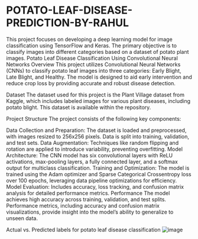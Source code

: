 # POTATO-LEAF-DISEASE-PREDICTION-BY-RAHUL
This project focuses on developing a deep learning model for image classification using TensorFlow and Keras. The primary objective is to classify images into different categories based on a dataset of potato plant images. 
Potato Leaf Disease Classification Using Convolutional Neural Networks
Overview
This project utilizes Convolutional Neural Networks (CNNs) to classify potato leaf images into three categories: Early Blight, Late Blight, and Healthy. The model is designed to aid early intervention and reduce crop loss by providing accurate and robust disease detection.

Dataset
The dataset used for this project is the Plant Village dataset from Kaggle, which includes labeled images for various plant diseases, including potato blight. This dataset is available within the repository.

Project Structure
The project consists of the following key components:

Data Collection and Preparation: The dataset is loaded and preprocessed, with images resized to 256x256 pixels. Data is split into training, validation, and test sets.
Data Augmentation: Techniques like random flipping and rotation are applied to introduce variability, preventing overfitting.
Model Architecture: The CNN model has six convolutional layers with ReLU activations, max-pooling layers, a fully connected layer, and a softmax output for multiclass classification.
Training and Optimization: The model is trained using the Adam optimizer and Sparse Categorical Crossentropy loss over 100 epochs, leveraging data pipeline optimizations for efficiency.
Model Evaluation: Includes accuracy, loss tracking, and confusion matrix analysis for detailed performance metrics.
Performance
The model achieves high accuracy across training, validation, and test splits. Performance metrics, including accuracy and confusion matrix visualizations, provide insight into the model’s ability to generalize to unseen data.

Actual vs. Predicted labels for potato leaf disease classification
![image](https://github.com/user-attachments/assets/7b46e7c2-2f30-4250-8aac-8c52d23fbf63)

